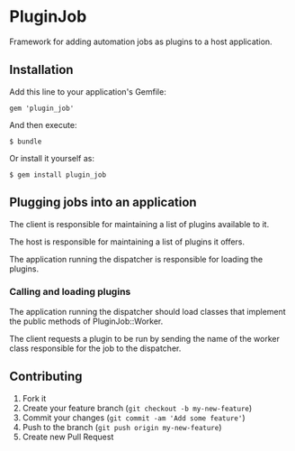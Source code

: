 # PluginJob

Framework for adding automation jobs as plugins to a host application.

## Installation

Add this line to your application's Gemfile:

    gem 'plugin_job'

And then execute:

    $ bundle

Or install it yourself as:

    $ gem install plugin_job

## Plugging jobs into an application

The client is responsible for maintaining a list of plugins available to it.

The host is responsible for maintaining a list of plugins it offers.

The application running the dispatcher is responsible for loading the plugins.

### Calling and loading plugins

The application running the dispatcher should load classes that implement the public methods of PluginJob::Worker.

The client requests a plugin to be run by sending the name of the worker class responsible for the job to the dispatcher.

## Contributing

1. Fork it
2. Create your feature branch (`git checkout -b my-new-feature`)
3. Commit your changes (`git commit -am 'Add some feature'`)
4. Push to the branch (`git push origin my-new-feature`)
5. Create new Pull Request
